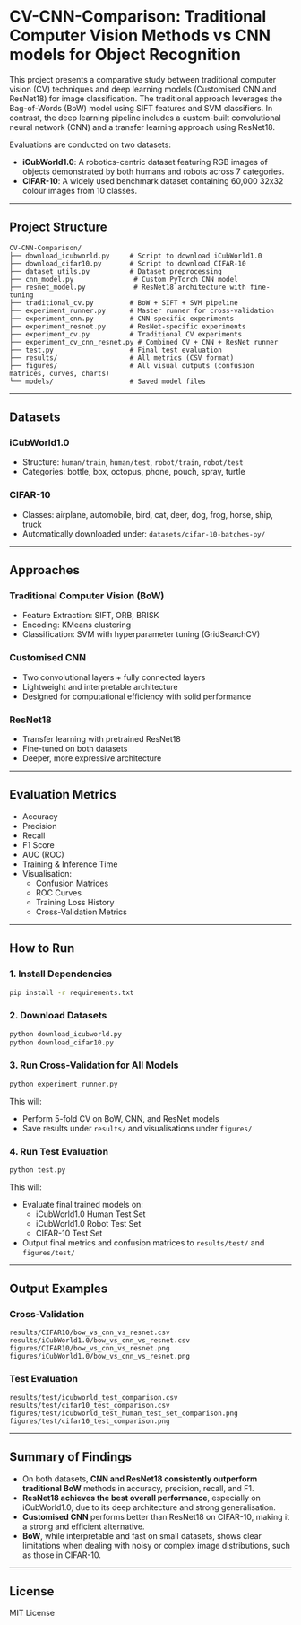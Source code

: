 # CV-CNN-Comparison: Traditional Computer Vision Methods vs CNN models for Object Recognition

This project presents a comparative study between traditional computer vision (CV) techniques and deep learning models (Customised CNN and ResNet18) for image classification. The traditional approach leverages the Bag-of-Words (BoW) model using SIFT features and SVM classifiers. In contrast, the deep learning pipeline includes a custom-built convolutional neural network (CNN) and a transfer learning approach using ResNet18.

Evaluations are conducted on two datasets:

- **iCubWorld1.0**: A robotics-centric dataset featuring RGB images of objects demonstrated by both humans and robots across 7 categories.
- **CIFAR-10**: A widely used benchmark dataset containing 60,000 32x32 colour images from 10 classes.

---

## Project Structure

```
CV-CNN-Comparison/
├── download_icubworld.py     # Script to download iCubWorld1.0
├── download_cifar10.py       # Script to download CIFAR-10
├── dataset_utils.py          # Dataset preprocessing
├── cnn_model.py               # Custom PyTorch CNN model
├── resnet_model.py            # ResNet18 architecture with fine-tuning
├── traditional_cv.py         # BoW + SIFT + SVM pipeline
├── experiment_runner.py      # Master runner for cross-validation
├── experiment_cnn.py         # CNN-specific experiments
├── experiment_resnet.py      # ResNet-specific experiments
├── experiment_cv.py          # Traditional CV experiments
├── experiment_cv_cnn_resnet.py # Combined CV + CNN + ResNet runner
├── test.py                   # Final test evaluation
├── results/                  # All metrics (CSV format)
├── figures/                  # All visual outputs (confusion matrices, curves, charts)
└── models/                   # Saved model files
```

---

## Datasets

### iCubWorld1.0

- Structure: `human/train`, `human/test`, `robot/train`, `robot/test`
- Categories: bottle, box, octopus, phone, pouch, spray, turtle

### CIFAR-10

- Classes: airplane, automobile, bird, cat, deer, dog, frog, horse, ship, truck
- Automatically downloaded under: `datasets/cifar-10-batches-py/`

---

## Approaches

### Traditional Computer Vision (BoW)

- Feature Extraction: SIFT, ORB, BRISK
- Encoding: KMeans clustering
- Classification: SVM with hyperparameter tuning (GridSearchCV)

### Customised CNN

- Two convolutional layers + fully connected layers
- Lightweight and interpretable architecture
- Designed for computational efficiency with solid performance

### ResNet18

- Transfer learning with pretrained ResNet18
- Fine-tuned on both datasets
- Deeper, more expressive architecture

---

## Evaluation Metrics

- Accuracy
- Precision
- Recall
- F1 Score
- AUC (ROC)
- Training & Inference Time
- Visualisation:
  - Confusion Matrices
  - ROC Curves
  - Training Loss History
  - Cross-Validation Metrics

---

## How to Run

### 1. Install Dependencies

```bash
pip install -r requirements.txt
```

### 2. Download Datasets

```bash
python download_icubworld.py
python download_cifar10.py
```

### 3. Run Cross-Validation for All Models

```bash
python experiment_runner.py
```

This will:
- Perform 5-fold CV on BoW, CNN, and ResNet models
- Save results under `results/` and visualisations under `figures/`

### 4. Run Test Evaluation

```bash
python test.py
```

This will:
- Evaluate final trained models on:
  - iCubWorld1.0 Human Test Set
  - iCubWorld1.0 Robot Test Set
  - CIFAR-10 Test Set
- Output final metrics and confusion matrices to `results/test/` and `figures/test/`

---

## Output Examples

### Cross-Validation
```
results/CIFAR10/bow_vs_cnn_vs_resnet.csv
results/iCubWorld1.0/bow_vs_cnn_vs_resnet.csv
figures/CIFAR10/bow_vs_cnn_vs_resnet.png
figures/iCubWorld1.0/bow_vs_cnn_vs_resnet.png
```

### Test Evaluation
```
results/test/icubworld_test_comparison.csv
results/test/cifar10_test_comparison.csv
figures/test/icubworld_test_human_test_set_comparison.png
figures/test/cifar10_test_comparison.png
```

---

## Summary of Findings

- On both datasets, **CNN and ResNet18 consistently outperform traditional BoW** methods in accuracy, precision, recall, and F1.
- **ResNet18 achieves the best overall performance**, especially on iCubWorld1.0, due to its deep architecture and strong generalisation.
- **Customised CNN** performs better than ResNet18 on CIFAR-10, making it a strong and efficient alternative.
- **BoW**, while interpretable and fast on small datasets, shows clear limitations when dealing with noisy or complex image distributions, such as those in CIFAR-10.

---

## License

MIT License

